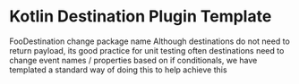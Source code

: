 # Kotlin Destination Plugin Template
FooDestination
change package name
Although destinations do not need to return payload, its good practice for unit testing
often destinations need to change event names / properties based on if conditionals, we have templated a standard way of doing this to help achieve this